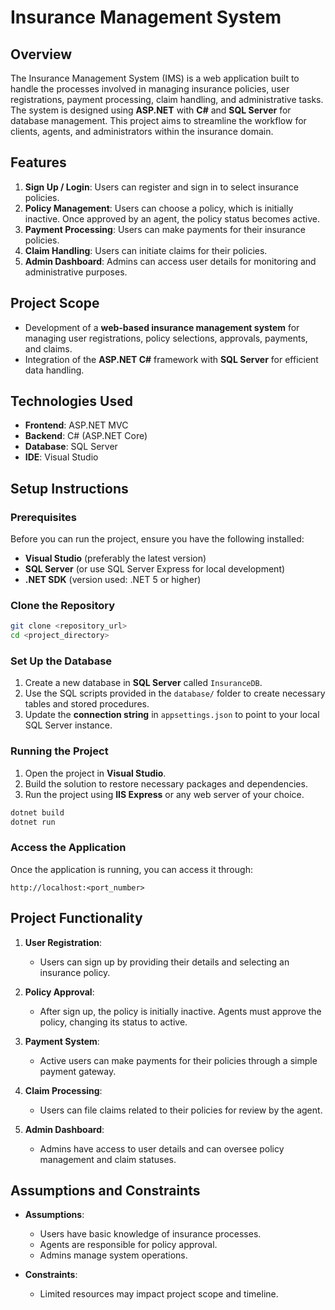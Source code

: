 # Insurance Management System

## Overview

The Insurance Management System (IMS) is a web application built to handle the processes involved in managing insurance policies, user registrations, payment processing, claim handling, and administrative tasks. The system is designed using **ASP.NET** with **C#** and **SQL Server** for database management. This project aims to streamline the workflow for clients, agents, and administrators within the insurance domain.

## Features

1. **Sign Up / Login**: Users can register and sign in to select insurance policies.
2. **Policy Management**: Users can choose a policy, which is initially inactive. Once approved by an agent, the policy status becomes active.
3. **Payment Processing**: Users can make payments for their insurance policies.
4. **Claim Handling**: Users can initiate claims for their policies.
5. **Admin Dashboard**: Admins can access user details for monitoring and administrative purposes.

## Project Scope

- Development of a **web-based insurance management system** for managing user registrations, policy selections, approvals, payments, and claims.
- Integration of the **ASP.NET C#** framework with **SQL Server** for efficient data handling.

## Technologies Used

- **Frontend**: ASP.NET MVC
- **Backend**: C# (ASP.NET Core)
- **Database**: SQL Server
- **IDE**: Visual Studio

## Setup Instructions

### Prerequisites
Before you can run the project, ensure you have the following installed:
- **Visual Studio** (preferably the latest version)
- **SQL Server** (or use SQL Server Express for local development)
- **.NET SDK** (version used: .NET 5 or higher)

### Clone the Repository

```bash
git clone <repository_url>
cd <project_directory>
```

### Set Up the Database
1. Create a new database in **SQL Server** called `InsuranceDB`.
2. Use the SQL scripts provided in the `database/` folder to create necessary tables and stored procedures.
3. Update the **connection string** in `appsettings.json` to point to your local SQL Server instance.

### Running the Project
1. Open the project in **Visual Studio**.
2. Build the solution to restore necessary packages and dependencies.
3. Run the project using **IIS Express** or any web server of your choice.

```bash
dotnet build
dotnet run
```

### Access the Application
Once the application is running, you can access it through:
```
http://localhost:<port_number>
```

## Project Functionality

1. **User Registration**:
   - Users can sign up by providing their details and selecting an insurance policy.
   
2. **Policy Approval**:
   - After sign up, the policy is initially inactive. Agents must approve the policy, changing its status to active.

3. **Payment System**:
   - Active users can make payments for their policies through a simple payment gateway.
   
4. **Claim Processing**:
   - Users can file claims related to their policies for review by the agent.

5. **Admin Dashboard**:
   - Admins have access to user details and can oversee policy management and claim statuses.


## Assumptions and Constraints

- **Assumptions**:
  - Users have basic knowledge of insurance processes.
  - Agents are responsible for policy approval.
  - Admins manage system operations.

- **Constraints**:
  - Limited resources may impact project scope and timeline.
